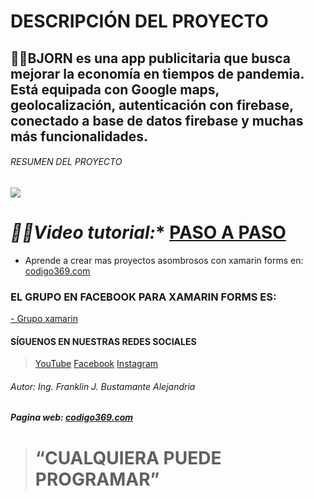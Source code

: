 # **DESCRIPCIÓN DEL PROYECTO**
## 🧙‍♂️BJORN es una app publicitaria que busca mejorar la economía en tiempos de pandemia. Está equipada con Google maps, geolocalización, autenticación con firebase, conectado a base de datos firebase y muchas más funcionalidades.
###### RESUMEN DEL PROYECTO
![](https://i.ibb.co/X57FTFy/bjorn-rapido.gif)

# *👨‍💻Video tutorial:** [PASO A PASO](https://www.udemy.com/course/bjorn-app-android-publicitaria-en-xamarin-forms-y-firebase/?couponCode=4419B27812218E5CD560 "PASO A PASO")
- Aprende a crear mas proyectos asombrosos con xamarin forms en: [codigo369.com]( https://codigo369.com/ "codigo369.com")
### EL GRUPO EN FACEBOOK PARA XAMARIN FORMS ES: 
[- Grupo xamarin](https://www.facebook.com/groups/286701753513107 "- Grupo Xamarin")

#### SÍGUENOS EN NUESTRAS REDES SOCIALES
> [YouTube](https://www.youtube.com/c/Codigo369 "YouTube")
[Facebook](https://www.faceboo "Facebook")
[Instagram](https://www.instagram.com/codigo369/ "Instagram")

###### Autor: Ing. Franklin J. Bustamante Alejandria
##### Pagina web: [codigo369.com](https://codigo369.com/ "codigo369.com")
> # “CUALQUIERA PUEDE PROGRAMAR”
